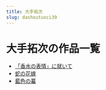 ```yaml
---
title: 大手拓次
slug: dashoutuoci39
---
```


# 大手拓次の作品一覧

- [「香水の表情」に就いて](xiangshuinobiaoqingnijiuite3a)
- [蛇の花嫁](shenohuajia29)
- [藍色の蟇](lansenomaf0)
